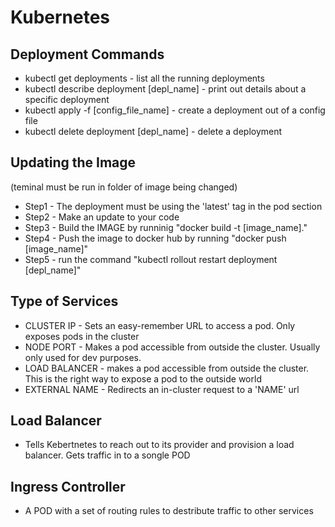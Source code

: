 # Kubernetes

## Deployment Commands

- kubectl get deployments - list all the running deployments
- kubectl describe deployment [depl_name] - print out details about a specific deployment
- kubectl apply -f [config_file_name] - create a deployment out of a config file
- kubectl delete deployment [depl_name] - delete a deployment

## Updating the Image

(teminal must be run in folder of image being changed)

- Step1 - The deployment must be using the 'latest' tag in the pod section
- Step2 - Make an update to your code
- Step3 - Build the IMAGE by runninig "docker build -t [image_name]."
- Step4 - Push the image to docker hub by running "docker push [image_name]"
- Step5 - run the command "kubectl rollout restart deployment [depl_name]"

## Type of Services

- CLUSTER IP - Sets an easy-remember URL to access a pod. Only exposes pods in the cluster
- NODE PORT - Makes a pod accessible from outside the cluster. Usually only used for dev purposes.
- LOAD BALANCER - makes a pod accessible from outside the cluster. This is the right way to expose a pod to the outside world
- EXTERNAL NAME - Redirects an in-cluster request to a 'NAME' url

## Load Balancer

- Tells Kebertnetes to reach out to its provider and provision a load balancer. Gets traffic in to a songle POD

## Ingress Controller

- A POD with a set of routing rules to destribute traffic to other services
